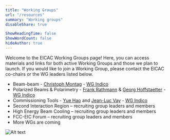 ```yaml
---
title: "Working Groups"
url: "/resources"
summary: "Working groups"
disableShare: true

ShowReadingTime: false
ShowWordCount: false
hideAuthor: true
---
```


Welcome to the EICAC Working Groups page! Here, you can access materials and links for both active Working Groups and those we plan to launch. If you would like to join a Working Group, please contact the EICAC co-chairs or the WG leaders listed below.
- Beam-beam - [Christoph Montag](mailto:montagc@bnl.gov) - [WG Indico](https://indico.global/category/1222/)
- Polarized Beams & Polarimetry - [Frank Rathmann](mailto:frathmann@bnl.gov) & [Georg Hoffstaetter](mailto:georg.hoffstaetter@cornell.edu) - [WG Indico](https://indico.global/category/1222/)
- Commissioning Tools - [Yue Hao](mailto:haoyue@msu.edu) and [Jean-Luc Vay](mailto:jlvay@lbl.gov) - [WG Indico](https://indico.global/category/1222/)
- Second Interaction Region – recruiting group leaders and members
- High Energy Beam Cooling – recruiting group leaders and members
- FCC-EIC Forum – recruiting group leaders and members
- More WGs are coming

![Alt text](images/diagram1.jpg)
